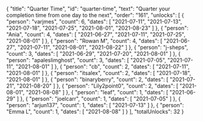 {
  "title": "Quarter Time",
  "id": "quarter-time",
  "text": "Quarter your completion time from one day to the next",
  "order": "161",
  "unlocks": [
    {
      "person": "varjmes",
      "count": 6,
      "dates": [
        "2021-07-11",
        "2021-07-13",
        "2021-07-18",
        "2021-07-25",
        "2021-08-01",
        "2021-08-23"
      ]
    },
    {
      "person": "Ania",
      "count": 4,
      "dates": [
        "2021-06-27",
        "2021-07-11",
        "2021-07-25",
        "2021-08-01"
      ]
    },
    {
      "person": "Rowan M",
      "count": 4,
      "dates": [
        "2021-06-27",
        "2021-07-11",
        "2021-08-01",
        "2021-08-22"
      ]
    },
    {
      "person": "j-sheps",
      "count": 3,
      "dates": [
        "2021-06-29",
        "2021-07-20",
        "2021-08-01"
      ]
    },
    {
      "person": "apaleslimghost",
      "count": 3,
      "dates": [
        "2021-07-05",
        "2021-07-11",
        "2021-08-01"
      ]
    },
    {
      "person": "cb",
      "count": 2,
      "dates": [
        "2021-07-11",
        "2021-08-01"
      ]
    },
    {
      "person": "itsalex",
      "count": 2,
      "dates": [
        "2021-07-18",
        "2021-08-01"
      ]
    },
    {
      "person": "binaryberry",
      "count": 2,
      "dates": [
        "2021-07-21",
        "2021-08-20"
      ]
    },
    {
      "person": "Lily2point0",
      "count": 2,
      "dates": [
        "2021-08-01",
        "2021-08-08"
      ]
    },
    {
      "person": "leaf",
      "count": 1,
      "dates": [
        "2021-06-29"
      ]
    },
    {
      "person": "joelcarr",
      "count": 1,
      "dates": [
        "2021-07-05"
      ]
    },
    {
      "person": "arjun137",
      "count": 1,
      "dates": [
        "2021-07-13"
      ]
    },
    {
      "person": "Emma L",
      "count": 1,
      "dates": [
        "2021-08-08"
      ]
    }
  ],
  "totalUnlocks": 32
}